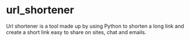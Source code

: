 # url_shortener
Url shortener is a tool made up by using Python to shorten a long link and create a short link easy to share on sites, chat and emails.
